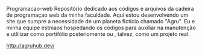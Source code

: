 Programacao-web
Repositório dedicado aos códigos e arquivos da cadeira de programaçao web da minha faculdade. Aqui estou desenvolvendo um site que sumpre a necessidade de um planeta fictício chamado "Agru". Eu e minha equipe estmaos hospedando os códigos para auxiliar na manutenção e utlilizar como portifólio posteriomente ou , talvez, como um projeto real.

http://agruhub.dev/

